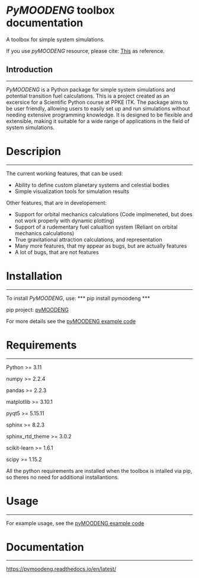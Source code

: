# *PyMOODENG* toolbox documentation

A toolbox for simple system simulations. 

If you use *pyMOODENG* resource, please cite:  [This](https://www.youtube.com/watch?v=xvFZjo5PgG0) as reference.

## Introduction
-----------------

*PyMOODENG* is a Python package for simple system simulations and potential transition fuel calculations. This is a project created as an excersice for a Scientific
Python course at PPKE ITK. The package aims to be user friendly, allowing users to easily set up and run simulations without needing extensive programming knowledge. It is designed to be flexible and extensible, making it suitable for a wide range of applications in the field of system simulations.

# Descripion
-----------------

The current working features, that can be used:

- Ability to define custom planetary systems and celestial bodies
- Simple visualization tools for simulation results

Other features, that are in developement:

- Support for  orbital mechanics calculations (Code implmeneted, but does not work properly with dynamic plotting)
- Support of  a rudementary fuel calualtion system (Reliant on orbital mechanics calculations)
- True gravitational attraction calculations, and representation 
- Many more features, that my appear as bugs, but are actually features
- A lot of bugs, that are not features

# Installation
-----------------

To install *PyMOODENG*, use: 
*** pip install pymoodeng ***


pip project: [pyMOODENG](https://pypi.org/project/pymoodeng/)


For more details see the [pyMOODENG example code](https://pyppg.readthedocs.io/en/latest/example_code.html)

# Requirements
-----------------

Python >= 3.11

numpy >= 2.2.4

pandas >= 2.2.3

matplotlib >= 3.10.1

pyqt5  >= 5.15.11

sphinx >= 8.2.3

sphinx_rtd_theme >= 3.0.2

scikit-learn >= 1.6.1

scipy >= 1.15.2

All the python requirements are installed when the toolbox is intalled via pip, so theres no need for additional installantions.


# Usage
-----------------

For example usage, see the [pyMOODENG example code](https://pyppg.readthedocs.io/en/latest/example_code.html)

# Documentation
-----------------

https://pymoodeng.readthedocs.io/en/latest/






